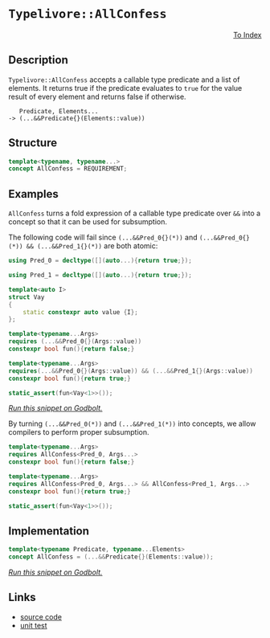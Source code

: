 <!-- Copyright 2024 Feng Mofan
SPDX-License-Identifier: Apache-2.0 -->

# `Typelivore::AllConfess`

<p style='text-align: right;'><a href="../../../index.md#conceptualizations-2">To Index</a></p>

## Description

`Typelivore::AllConfess` accepts a callable type predicate and a list of elements.
It returns true if the predicate evaluates to `true` for the value result of every element and returns false if otherwise.

<pre><code>   Predicate, Elements...
-> (...&&Predicate{}(Elements::value))</code></pre>

## Structure

```C++
template<typename, typename...>
concept AllConfess = REQUIREMENT;
```

## Examples

`AllConfess` turns a fold expression of a callable type predicate over `&&` into a concept so that it can be used for subsumption.

The following code will fail since `(...&&Pred_0{}(*))` and `(...&&Pred_0{}(*)) && (...&&Pred_1{}(*))` are both atomic:

```C++
using Pred_0 = decltype([](auto...){return true;});

using Pred_1 = decltype([](auto...){return true;});

template<auto I>
struct Vay
{
    static constexpr auto value {I};
};

template<typename...Args>
requires (...&&Pred_0{}(Args::value))
constexpr bool fun(){return false;}

template<typename...Args>
requires(...&&Pred_0{}(Args::value)) && (...&&Pred_1{}(Args::value))
constexpr bool fun(){return true;}

static_assert(fun<Vay<1>>());
```

[*Run this snippet on Godbolt.*](https://godbolt.org/#z:OYLghAFBqd5QCxAYwPYBMCmBRdBLAF1QCcAaPECAMzwBtMA7AQwFtMQByARg9KtQYEAysib0QXACx8BBAKoBnTAAUAHpwAMvAFYTStJg1DIApACYAQuYukl9ZATwDKjdAGFUtAK4sGIAMwArKSuADJ4DJgAcj4ARpjEEgCcpAAOqAqETgwe3r4BwemZjgLhkTEs8YlcKXaYDtlCBEzEBLk%2BfkG2mPYlDE0tBGXRcQnJts2t7fldCpNDESOVYzUAlLaoXsTI7BxemUYA1MrEmOgA%2BhqHJv4AIodYyLQEAJ6pmBAmgVaBtxBMXiIADoQasTAB2CynAhbBiHAjELyYG5WcG3MH%2BKwaACCJhx%2BwiwGOpwuXGudwe9Webw%2BXx%2BfwBwNBEKhmBhxDhCKRKIh6J5OLx2IImBYqQMwpubkZqEOAEkbthBXNEQ5DgBZASoIgMF6ClmCw6Gw5zJiOZCHNAMOaYVSpYiHaWHABuYiR10h8rR/NxXsxepxwtF4uR/jcr3ezDYIKB2OIwAUCsFpwAjl48KcFIcINHzAA2PMnM6XfVoiCx%2BMgEAu7yYVZgnGW622%2B2xVCeQ5ULwMCBgyHQ2EdsRKHlegUBkVi00hsM0yOYaPlhP%2BRU4lNpjPZkF5gsk4uQ3lluMKSvVpF165mfOXrM5y87otcEt/Rcn121%2BvYxvC5uHVvtzvdr2rLspyiIhqitz%2BtiJpmucTAKEorTUF2koagwWoCLqoaPsuCo9hiFgcOstCcIEvB%2BBwWikKgnBuNY1jGps2yYBe/g8KQBCaER6wANYgIEuZAgAHLmUiBOCuaSEk/gSWY/j6Jwki8CwEgaBopAUVRNEcLwx7qZxlFEaQcCwDAiAgJsBCpIC5CUGgop0AkUSsLsqgiQAtJJhzAMg5pSECZi8GchAkHg6B6PwggiGI7BSDIgiKCo6iGaQuhcKQADuxBMKknA8MRpHkVx1GcAA8oC1kEIcqBUIcbm5p5kjeb5hz%2BWYWYeA59D2uYbGrLwBlaOsEBIPZqSOWQFAQGNE0gMAUhmHwdDCsQx4QLExWxBELQvHlvBbcwxAvKVsTaPUBnsfZbCCKVDC0LtKVYLEXjAFKtC0Me3C8FgLCGMA4iPem514E6mCfVRNr1ICuzsREwokSltB4LE2VHR4WDFQieAqV9pCg8QrZKLcIp/UjRhcesVAGPGABqeCYBlpURnt8XCKI4hxZF8hKGoxVpfof0oPRlj6Mjx6QOsqCpH0n3uXM6A3LcpiWNYZhafjxBhWD8DrHUDTOBArjTH46VhIsFRVHoRRZAIxtWxkNsMMMFsrN0vSNPMdvpXrfQDK0zujNUEyDF7wf%2B%2BbgcSLrTE7FHCkcGRGnFdpdUeV5Pl%2BZIAVZrgIU9XJXD9RxFPrAgmBMFgiQ9qQfGSP4QLSeCkgaJIZiSLmakCSkCNKaQKlsUCom5kJSRCVwuaBJIXCBNJuZJyl2m6SA%2BkU8ZZkjRZFU2VNM3dc5bCcC0LBOuC7lMBaBhHDUQJcECEP4EQmvhelXPRRz0hc4lvMpboi1ZTle0CoJyKgvMqW8qo1QdMQY%2Bp9z5PD%2Bq1JIN874dVQF1BIrEzBF0GkZDeu8Ei2Wmmg8a3UQBHxPu5eBRgahcHUjQZ4CQ1obRSgdHaLNWFHROmdBwLMrqMAILde6xUnovTeh9FmP1Sa7CovgU4DRQbgyCqoKGwoWZwx6MVJGKMdro2kQNTWON2L40JpgYmv0jBk1AIZSm1MFB0wZkzRgLNX7s1ih/WQX9kpUV/gLcmysrAiy0eLauUsZacDlgQBWdx/Gq3VgkJ%2B2sJZu2BgbI2ngOh6DNuUSO6VrZ9FDnk7IAdlhBx9h7EO6T8jex6Ck/o8ximW29p7SpJsw4LGySUuOCgY6xSAYnTSvAU7kNgRfBB19b5XAgLnR%2BrFC4DRLqQMuFcxjVx7spAISCW7ghnuCcE/hW7tynvPLSnAl4r2sWveAG9LKVUIfg4g%2B9dhHy8iwBQTpzROmvsGOYQUH6hWfqzN%2BbjWaeL5gETK2VcpfT6SAk5HBypWUBNVWqzymqvPec6L5U45ioPQfnfw/hsGrzwcQiadzSWkPeakVI5xPlJHON8ggcFoGSSWgw1alBmFUQ4Q9diPKuHnV4Wg66Ai7oPRkZgZ6r0xDiNxpIixejSCyOBgo4qkNkDQzUYIDRiNkaoxeLozGBiWbGIyKYkmFjCSrypkwWm9NGbM1xi4mKEh3EJR5l4nQ4LL7GGFjYIJOtqLS2yJ9AA9PLIWKtLBq0GRrLWwTdY1P1n4Q2DB3AtMyWmhprtCm2wzbkh2fRs2lKTb7ZpeRWllIEH7dpSxGltNDiacOHTGnRy2LHQu8d%2BnJ04FAlgLy3kfKxcKHFUy/n4rmcXaxpdy6V0oEA3uKkzBIIJYEQILdaEaAJRJISxzBmnNsMvKdQ1eIgDrjffwQlJ5yXXbmOSEl47%2BFhfunSx7uLx0Cnukqr6cF1jxow7IZ6gA%3D%3D%3D)

By turning `(...&&Pred_0(*))` and `(...&&Pred_1(*))` into concepts, we allow compilers to perform proper subsumption.

```C++
template<typename...Args>
requires AllConfess<Pred_0, Args...>
constexpr bool fun(){return false;}

template<typename...Args>
requires AllConfess<Pred_0, Args...> && AllConfess<Pred_1, Args...>
constexpr bool fun(){return true;}

static_assert(fun<Vay<1>>());
```

## Implementation

```C++
template<typename Predicate, typename...Elements>
concept AllConfess = (...&&Predicate{}(Elements::value));
```

[*Run this snippet on Godbolt.*](https://godbolt.org/#z:OYLghAFBqd5QCxAYwPYBMCmBRdBLAF1QCcAaPECAMzwBtMA7AQwFtMQByARg9KtQYEAysib0QXACx8BBAKoBnTAAUAHpwAMvAFYTStJg1DIApACYAQuYukl9ZATwDKjdAGFUtAK4sGIAKwAHKSuADJ4DJgAcj4ARpjEIGakAA6oCoRODB7evgHBaRmOAuGRMSzxicl2mA5ZQgRMxAQ5Pn5Btpj2xQwNTQSl0XEJSbaNza15HQrjAxFDFSNmAJS2qF7EyOwcBJgsKQa7JgDMbgQAnimMrJgA1MrEmPiiu6S3F1fMbAB0v9j0bEEChO2BMGgAgmgGFsUgRbuDaLQPAwqJgFApbicACK3CC/b7mABsRIeTzwL0wJgA7FYqViIP89owCAoQCAAG5iLyYZbLE5WCFg8EAegAVOKJZKpcKhWKJbcACpolm3SUyiFyqVa8Xq8FCrwZIz3R7oAD6GkxxxxWGQtA%2BmAgJn8Vn89KYXiI%2BL5NMeBA2DHexG5/OpWL5xwFeohBoiwGNT1NXEt1tqdsuDqdLrdHtQXupFl9/sDwYjofDkaFu32h0pp3dRFuAEkQUKZkGHLcALICVBEBjnIX5oW3Ee3GZMRzIW5QmaYVQpYi3euoW6c7x3fPNukhwXb0uCiFVg4T2tndNfTD48HEYDA46giGPACOXjwjwxCKRAlR6JOblJZoaG8163viLYQjOuzzousSoJ4txUF4DAQN6BaYH6xABlQYhKCG24HuCR41n%2B9oXleN53g%2B16YC%2Bb5ovCiLIj%2Bd7/ia5rARRYH3piZjErxDFfiiaIsQBiYcaBvzgZCAiztBtywfBiHIahhaYcWta0lig4QuOk6mkw6IJAQ1BIX%2B3YML2AgDqcXAtveKHlhwqy0Jw/i8H4HBaKQqCcG41jWGO6ybBuZjHDwpAEJoTmrAA1gEkjfBokhcFSxwaP4Gi8YSZiBMELkcJIvAsBIGhAR5Xk%2BRwvCskBkWeU5pBwLAMCICA6wECkHrkJQaD7HQCRRDcnCqIEhIALSEpItzAMgU5SN8Zi8GSRDEHg6B6PwggiGI7BSDIgiKCo6j1aQuhcKQADuxBMCknA8M5rnuVF3mcAA8h6nVwqgVC3CN42TdNs23PNZi4h4fX0Iu5hhcsvB1VoqwQEgvUpP1ZAUBAKNoyAwBSMkNB2gkrIQLEz2xBETTnHdvDk8wxDnK9sTaLUdXhb1gIEK9DC0FTJ1YLEXjAG4Yi0Ky3C8FgLCGMA4h83RdTsmiz1zrUHrbOFES7PlXm0HgsTXfTHhYM9BCrcV4ukIrxCwUoWJ7NLutGFFqxUAYt4AGp4JgF2vZ81P7cIojiHtm3yEoajPWd%2BjSyg/mWPoeuspAqyoLCWRi2NMzoNipiWNYZgVVbq1YEnKGdN0WQuAw7ieG0ehhPM5SVHohSZAIkx%2BOdrc9IMTcjOdNR1AIfQTLXeQD10LP1LMvfDIkA%2BzB3ejjs0s%2BLPPqwKEFWwSA9HBuaQ5W8JVv2jRNU0zXNCWgwy%2BArTxMNw87qwIJgTBYIkZdxZIxzfAAnMcKkkgkpmEkISUq/hCR/30JwQqpBiphW%2BISLghJAh/0CCg/wyV/AAMJIfZ6lVqogFqs7RqLUkZtQ%2Bl1DGWNIaDTYJwJoLB2RUjGkwacBgjRcD/t8LgiUlp3xIGtDashtrB2kKHQ6EcTq6GSFdG61M94HyPi9Dg70OoeluN9JcxBmGsPYbaaWwMeF8ItBAcGqNIYPxWE/eqiNkaoAhgkbqmNHGWJGEwlhY1DFGG4VwICBNdjEGJqTE6tNKb%2B3CfTRmzMHD%2B3ZsyLmPNnr80FsLREYtwqSwdtsLy%2BBHgKyVidFWyA1b%2B01l0Z6ut9aUyNrkuGZt/ZWxtpgO2UsjCO1AHYvgbsFCe29r7Rg/tQ5iN2hI2QUjjpeVkdHJ2ucrDx2qaXFOacZKcEzgQbOVp5n50LgkYuStk7lyns4CArgl7nQbmUOeLd0ht2yGPTuqQ7k90bjcieFdh6L0ecvSeQ9egzzeevZe3zchPJXnMa5wKuCb23rtJRT0Ton08fojhRjuG8MSriXAhASAPxhbYhGL834f0oHvOBCCeFJSpDgqkqVJCgMmudFRhDbDEIiqQpqrV2qfRcbQgaQ0OBMIBiwBQ7IpzsgxTWGYAjcXFxEVtIOYyA6TMjiAY4l1rq3XFgi/BSK3pUK%2Bj9YVU1RXitXFKk8MwwZuLRg/Y4sMOXdIofy9GPVbWQw5MgFIKRTSSr/qaaVBB9K6MmnwOgQSQlkwpvTSJMaGZMxZvExxHMkm8zyZgAWQsRaZIlvbDp9TSD5KnorMWXkSllIthU7WvBqkG3OHUk2jSLbNPSK0/NMtYykNdkwD2XsfZ%2BwtiMpVEhxkHXDlMnQ6rZnGDjjYJZ8AVk9DFsKLOsc86WALsfIua1Dll0Hj0KuNcwX12rmvZuXcXlZAuc8ooWRz392Of8keLQfkfJOQC/oD755jH6DeiF37d5rA2DvGFMD96IoqpwHRLARViolZa3Y1rb5yvxY6%2BG0VSCv3fiMMu%2BUKVJB4ccY4/gMrJVKsRqkqC9VQaqmykhdjYogEkP4f%2BQReJ/0kH/VKgCuAavyscSDx9OCEsw/lRaNHhN0Yw7yS2RNK6SCAA%3D%3D)

## Links

- [source code](../../../../conceptrodon/typelivore/concepts/all_confess.hpp)
- [unit test](../../../../tests/unit/concepts/typelivore/all_confess.test.hpp)

